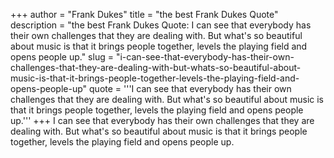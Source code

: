 +++
author = "Frank Dukes"
title = "the best Frank Dukes Quote"
description = "the best Frank Dukes Quote: I can see that everybody has their own challenges that they are dealing with. But what's so beautiful about music is that it brings people together, levels the playing field and opens people up."
slug = "i-can-see-that-everybody-has-their-own-challenges-that-they-are-dealing-with-but-whats-so-beautiful-about-music-is-that-it-brings-people-together-levels-the-playing-field-and-opens-people-up"
quote = '''I can see that everybody has their own challenges that they are dealing with. But what's so beautiful about music is that it brings people together, levels the playing field and opens people up.'''
+++
I can see that everybody has their own challenges that they are dealing with. But what's so beautiful about music is that it brings people together, levels the playing field and opens people up.
